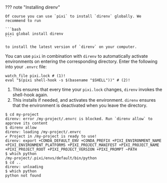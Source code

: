 
??? note "Installing direnv"

    Of course you can use `pixi` to install `direnv` globally. We recommend to run

    ```bash
    pixi global install direnv
    ```

    to install the latest version of `direnv` on your computer.

You can use `pixi` in combination with `direnv` to automatically activate environments on entering the corresponding directory.
Enter the following into your `.envrc` file:

```shell title=".envrc"
watch_file pixi.lock # (1)!
eval "$(pixi shell-hook -s $(basename "$SHELL"))" # (2)!
```

1. This ensures that every time your `pixi.lock` changes, `direnv` invokes the shell-hook again.
2. This installs if needed, and activates the environment. `direnv` ensures that the environment is deactivated when you leave the directory.

```shell
$ cd my-project
direnv: error /my-project/.envrc is blocked. Run `direnv allow` to approve its content
$ direnv allow
direnv: loading /my-project/.envrc
✔ Project in /my-project is ready to use!
direnv: export +CONDA_DEFAULT_ENV +CONDA_PREFIX +PIXI_ENVIRONMENT_NAME +PIXI_ENVIRONMENT_PLATFORMS +PIXI_PROJECT_MANIFEST +PIXI_PROJECT_NAME +PIXI_PROJECT_ROOT +PIXI_PROJECT_VERSION +PIXI_PROMPT ~PATH
$ which python
/my-project/.pixi/envs/default/bin/python
$ cd ..
direnv: unloading
$ which python
python not found
```
